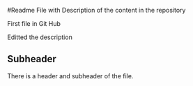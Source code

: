 #Readme File with Description of the content in the repository

First file in Git Hub

Editted the description


## Subheader

There is a header and subheader of the file.
